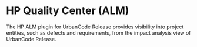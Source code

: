 
HP Quality Center (ALM)
=======================

The HP ALM plugin for UrbanCode Release provides visibility into project entities, such as defects and requirements,
from the impact analysis view of UrbanCode Release.


